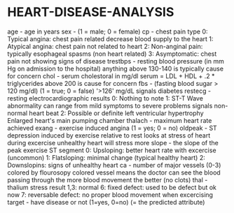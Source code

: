 # HEART-DISEASE-ANALYSIS
age - age in years sex - (1 = male; 0 = female) cp - chest pain type 0: Typical angina: chest pain related decrease blood supply to the heart 1: Atypical angina: chest pain not related to heart 2: Non-anginal pain: typically esophageal spasms (non heart related) 3: Asymptomatic: chest pain not showing signs of disease trestbps - resting blood pressure (in mm Hg on admission to the hospital) anything above 130-140 is typically cause for concern chol - serum cholestoral in mg/dl serum = LDL + HDL + .2 * triglycerides above 200 is cause for concern fbs - (fasting blood sugar > 120 mg/dl) (1 = true; 0 = false) '>126' mg/dL signals diabetes restecg - resting electrocardiographic results 0: Nothing to note 1: ST-T Wave abnormality can range from mild symptoms to severe problems signals non-normal heart beat 2: Possible or definite left ventricular hypertrophy Enlarged heart's main pumping chamber thalach - maximum heart rate achieved exang - exercise induced angina (1 = yes; 0 = no) oldpeak - ST depression induced by exercise relative to rest looks at stress of heart during excercise unhealthy heart will stress more slope - the slope of the peak exercise ST segment 0: Upsloping: better heart rate with excercise (uncommon) 1: Flatsloping: minimal change (typical healthy heart) 2: Downslopins: signs of unhealthy heart ca - number of major vessels (0-3) colored by flourosopy colored vessel means the doctor can see the blood passing through the more blood movement the better (no clots) thal - thalium stress result 1,3: normal 6: fixed defect: used to be defect but ok now 7: reversable defect: no proper blood movement when excercising target - have disease or not (1=yes, 0=no) (= the predicted attribute)
